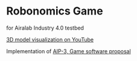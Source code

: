 # Robonomics Game
for Airalab Industry 4.0 testbed

[3D model visualization on YouTube](https://youtu.be/sFSC-9TZYOY)

Implementation of [AIP-3, Game software proposal](https://github.com/airalab/DAO-Airalab/blob/master/AIPs/aip-3.md)
